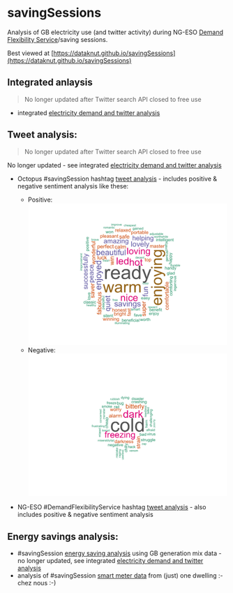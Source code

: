 # savingSessions

Analysis of GB electricity use (and twitter activity) during NG-ESO [Demand Flexibility Service](https://twitter.com/hashtag/DemandFlexibilityService)/saving sessions. 

Best viewed at [https://dataknut.github.io/savingSessions](https://dataknut.github.io/savingSessions)

## Integrated anlaysis

> No longer updated after Twitter search API closed to free use

 * integrated [electricity demand and twitter analysis](dfsReport.html)
 
## Tweet analysis:

> No longer updated after Twitter search API closed to free use

No longer updated - see integrated [electricity demand and twitter analysis](dfsReport.html)

 * Octopus #savingSession hashtag [tweet analysis](savingSessionsTweets.html) - includes positive & negative sentiment analysis like these:

   * Positive: ![Positive sentiment (Session 5: 2022-12-12)](img/session5_pos.png)
   * Negative: ![Negative sentiment (Session 5: 2022-12-12)](img/session5_neg.png)

 
 * NG-ESO #DemandFlexibilityService hashtag [tweet analysis](demandFlexibilityServiceTweets.html) - also includes positive & negative sentiment analysis
 
## Energy savings analysis:

 * #savingSession [energy saving analysis](savingSessionsEnergy.html) using GB generation mix data - no longer updated, see integrated [electricity demand and twitter analysis](dfsReport.html)
 * analysis of #savingSession [smart meter data](https://dataknut.github.io/octopusAPI/energyReport.html#528_Winter_2022_SavingsSessions) from (just) one dwelling :- chez nous :-)
